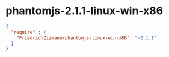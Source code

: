 # phantomjs-2.1.1-linux-win-x86

```json
{
  "require" : {
    "FriedrichZizmann/phantomjs-linux-win-x86": "~2.1.1"
  }
}
```
